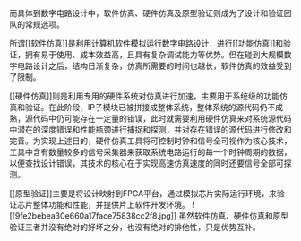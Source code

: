 而具体到数字电路设计中，软件仿真、硬件仿真及原型验证则成为了设计和验证团队的常规选项。

所谓[[软件仿真]]是利用计算机软件模拟运行数字电路设计，进行[[功能仿真]]和验证，拥有易于使用、成本效益高，且具有复杂调试能力等优势。但在碰到大规模数字电路设计之后，结构日渐复杂，仿真所需要的时间也越长，软件仿真的效益受到了限制。

[[硬件仿真]]则是利用专用的硬件系统对仿真进行加速，主要用于系统级的功能仿真和验证。在此阶段，IP子模块已被拼接成整体系统，整体系统的源代码仍不成熟，源代码中仍可能存在一定量的错误，此时就需要利用硬件仿真来对系统源代码中潜在的深度错误和性能瓶颈进行捕捉和探测，并对存在错误的源代码进行修改和完善。为实现上述目的，硬件仿真工具将可控制时钟和信号全可视作为核心技术，工具中含有数量较多的信号采集器来获取系统电路运行的每一个时钟周期的数据，以便查找设计错误，其技术的核心在于实现高速仿真速度的同时还要信号全部可探测。

[[原型验证]]主要是将设计映射到FPGA平台，通过模拟芯片实际运行环境，来验证芯片整体功能和性能，并提供片上软件开发环境。
![[9fe2bebea30e660a17face75838cc2f8.jpg]]
虽然软件仿真、硬件仿真和原型验证三者并没有绝对的好坏之分，也没有绝对的排他性，只是优势互补。

